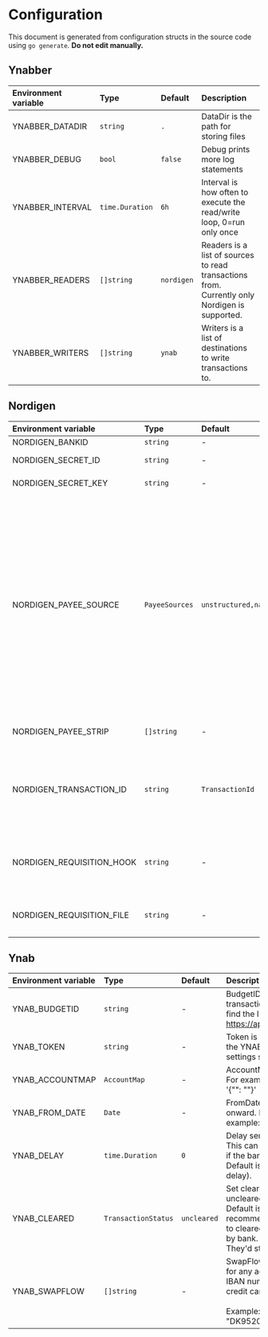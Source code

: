 # Configuration

This document is generated from configuration structs in the source code using `go generate`. **Do not edit manually.**

## Ynabber

| Environment variable | Type | Default | Description |
|:---------------------|:-----|:--------|:------------|
| YNABBER_DATADIR | `string` | `.` | DataDir is the path for storing files |
| YNABBER_DEBUG | `bool` | `false` | Debug prints more log statements |
| YNABBER_INTERVAL | `time.Duration` | `6h` | Interval is how often to execute the read/write loop, 0=run only once |
| YNABBER_READERS | `[]string` | `nordigen` | Readers is a list of sources to read transactions from. Currently only<br>Nordigen is supported. |
| YNABBER_WRITERS | `[]string` | `ynab` | Writers is a list of destinations to write transactions to. |

## Nordigen

| Environment variable | Type | Default | Description |
|:---------------------|:-----|:--------|:------------|
| NORDIGEN_BANKID | `string` | - | BankID is used to create requisition |
| NORDIGEN_SECRET_ID | `string` | - | SecretID is used to create requisition |
| NORDIGEN_SECRET_KEY | `string` | - | SecretKey is used to create requisition |
| NORDIGEN_PAYEE_SOURCE | `PayeeSources` | `unstructured,name,additional` | PayeeSource is a list of sources for Payee candidates, the first method<br>that yields a result will be used. Valid options are: unstructured, name<br>and additional.<br><br>* unstructured: uses the `RemittanceInformationUnstructured` field<br>* name: uses either the either `debtorName` or `creditorName` field<br>* additional: uses the `AdditionalInformation` field<br><br>The sources can be combined with the "+" operator. For example:<br>"name+additional,unstructured" will combine name and additional into a<br>single Payee or use unstructured if both are empty. |
| NORDIGEN_PAYEE_STRIP | `[]string` | - | PayeeStrip is a list of words to remove from Payee. For example:<br>"foo,bar" |
| NORDIGEN_TRANSACTION_ID | `string` | `TransactionId` | TransactionID is the field to use as transaction ID. Not all banks use<br>the same field and some even change the ID over time.<br><br>Valid options are: TransactionId, InternalTransactionId,<br>ProprietaryBankTransactionCode |
| NORDIGEN_REQUISITION_HOOK | `string` | - | RequisitionHook is a exec hook thats executed at various stages of the<br>requisition process. The hook is executed with the following arguments:<br><status> <link> |
| NORDIGEN_REQUISITION_FILE | `string` | - | RequisitionFile overrides the file used to store the requisition. This<br>file is placed inside the YNABBER_DATADIR. |

## Ynab

| Environment variable | Type | Default | Description |
|:---------------------|:-----|:--------|:------------|
| YNAB_BUDGETID | `string` | - | BudgetID for the budget you want to import transactions into. You can<br>find the ID in the URL of YNAB: https://app.youneedabudget.com/<budget_id>/budget |
| YNAB_TOKEN | `string` | - | Token is your personal access token as obtained from the YNAB developer<br>settings section |
| YNAB_ACCOUNTMAP | `AccountMap` | - | AccountMap of IBAN to YNAB account IDs in JSON. For example:<br>'{"<IBAN>": "<YNAB Account ID>"}' |
| YNAB_FROM_DATE | `Date` | - | FromDate only import transactions from this date and onward. For<br>example: 2006-01-02 |
| YNAB_DELAY | `time.Duration` | `0` | Delay sending transaction to YNAB by this duration. This can be necessary<br>if the bank changes transaction IDs after some time. Default is 0 (no<br>delay). |
| YNAB_CLEARED | `TransactionStatus` | `uncleared` | Set cleared status, possible values: cleared, uncleared, reconciled .<br>Default is uncleared for historical reasons but recommend setting this<br>to cleared because ynabber transactions are cleared by bank.<br>They'd still be unapproved until approved in YNAB. |
| YNAB_SWAPFLOW | `[]string` | - | SwapFlow changes inflow to outflow and vice versa for any account with a<br>IBAN number in the list. This maybe be relevant for credit card accounts.<br><br>Example: "DK9520000123456789,NO8330001234567" |

